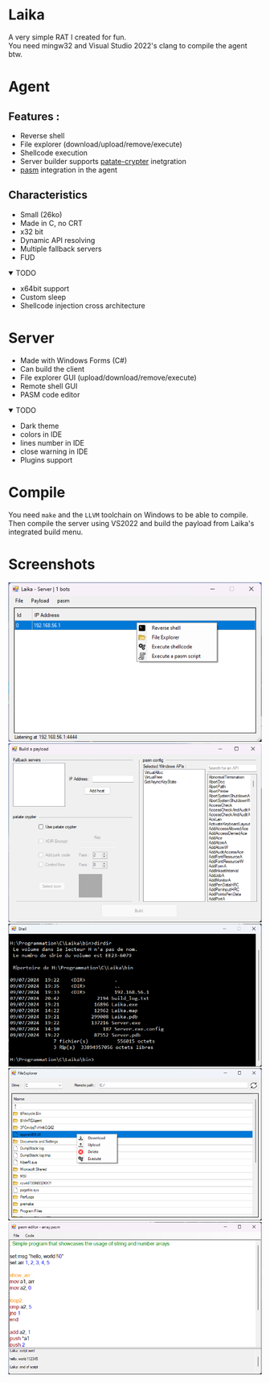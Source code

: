 # Laika

A very simple RAT I created for fun.<br>
You need mingw32 and Visual Studio 2022's clang to compile the agent btw.<br>

# Agent

## Features :
* Reverse shell
* File explorer (download/upload/remove/execute)
* Shellcode execution
* Server builder supports [patate-crypter](https://github.com/ALittlePatate/patate-crypter) inetgration
* [pasm](https://github.com/ALittlePatate/patate-crypter) integration in the agent

## Characteristics
* Small (26ko)
* Made in C, no CRT
* x32 bit
* Dynamic API resolving
* Multiple fallback servers
* FUD

<details open>
<summary>TODO</summary>

* x64bit support
* Custom sleep
* Shellcode injection cross architecture
</details>

# Server

* Made with Windows Forms (C#)
* Can build the client
* File explorer GUI (upload/download/remove/execute)
* Remote shell GUI
* PASM code editor

<details open>
<summary>TODO</summary>

* Dark theme
* colors in IDE
* lines number in IDE
* close warning in IDE
* Plugins support
</details>

# Compile
You need `make` and the `LLVM` toolchain on Windows to be able to compile.<br>
Then compile the server using VS2022 and build the payload from Laika's integrated build menu.


# Screenshots
![Alt text](Screenshots/main_menu.png "main menu")
![Alt text](Screenshots/builder.png "builder")
![Alt text](Screenshots/shell.png "shell")
![Alt text](Screenshots/fex.png "file explorer")
![Alt text](Screenshots/pasm_editor.png "pasm editor")